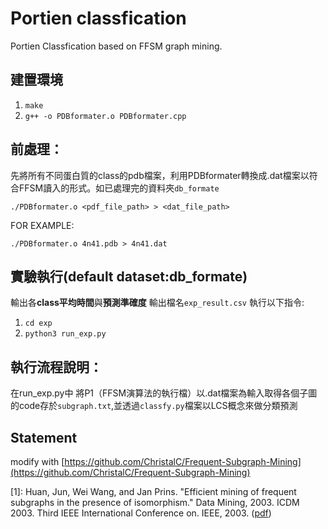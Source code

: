# Portien classfication
Portien Classfication based on FFSM graph mining.


## 建置環境
1. `make`
2. `g++ -o PDBformater.o PDBformater.cpp`



## 前處理：
先將所有不同蛋白質的class的pdb檔案，利用PDBformater轉換成.dat檔案以符合FFSM讀入的形式。如已處理完的資料夾`db_formate`


```
./PDBformater.o <pdf_file_path> > <dat_file_path>
```

FOR EXAMPLE:
```
./PDBformater.o 4n41.pdb > 4n41.dat
```


## 實驗執行(default dataset:db_formate)
輸出各**class平均時間**與**預測準確度**
輸出檔名`exp_result.csv`
執行以下指令:
1. `cd exp`
2. `python3 run_exp.py`


## 執行流程說明：
在run_exp.py中
將P1（FFSM演算法的執行檔）以.dat檔案為輸入取得各個子圖的code存於`subgraph.txt`,並透過`classfy.py`檔案以LCS概念來做分類預測

## Statement

modify with [https://github.com/ChristalC/Frequent-Subgraph-Mining](https://github.com/ChristalC/Frequent-Subgraph-Mining)

[1]: Huan, Jun, Wei Wang, and Jan Prins. "Efficient mining of frequent subgraphs in the presence of isomorphism." Data Mining, 2003. ICDM 2003. Third IEEE International Conference on. IEEE, 2003. ([pdf](http://www.cs.unc.edu/techreports/03-021.pdf))
